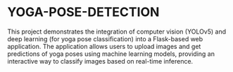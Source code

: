 # YOGA-POSE-DETECTION
This project demonstrates the integration of computer vision (YOLOv5) and deep learning (for yoga pose classification) into a Flask-based web application. The application allows users to upload images and get predictions of yoga poses using machine learning models, providing an interactive way to classify images based on real-time inference.
